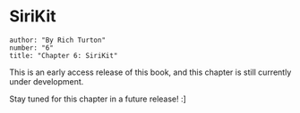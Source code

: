 # SiriKit
```metadata
author: "By Rich Turton"
number: "6"
title: "Chapter 6: SiriKit"
```

This is an early access release of this book, and this chapter is still currently under development.

Stay tuned for this chapter in a future release! :]